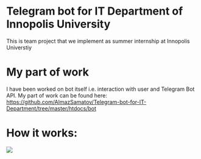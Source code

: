 # Telegram bot for IT Department of Innopolis University
This is team project that we implement as summer internship at Innopolis Universtiy

# My part of work
I have been worked on bot itself i.e. interaction with user and Telegram Bot API. My part of work can be found here: 
https://github.com/AlmazSamatov/Telegram-bot-for-IT-Department/tree/master/htdocs/bot

# How it works:
![](https://github.com/AlmazSamatov/Telegram-bot-for-IT-Department/blob/master/telegram_bot.gif)
